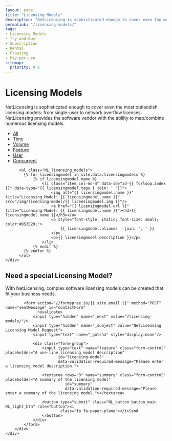 ```yaml
---
layout: page
title: "Licensing Models"
description: "NetLicensing is sophisticated enough to cover even the most outlandish software licensing models"
permalink: "/licensing-models/"
tags:
- Licensing Models
- Try-and-Buy
- Subscription
- Rental
- Floating
- Pay-per-use
sitemap:
  priority: 0.6
---
```

<div class="row NL_banner">
    <div class="col-md-6 col-md-offset-3 NL_about_page">
        <h1>Licensing Models</h1>
        <span>NetLicensing is sophisticated enough to cover even the most outlandish licensing models: from single-user to network overflow licenses. NetLicensing provides the software vendor with the ability to map/combine numerous licensing models.</span>
    </div>
</div>

<div class="row NL_block">
    <div class="col-md-12">
        <ul id="filterOptions">
            <li class="active"><a href="" class="NL_button button_main NL_orange_btn" id="all">All</a></li>
            <li><a href="" class="NL_button button_main NL_orange_btn" id="time">Time</a></li>
            <li><a href="" class="NL_button button_main NL_orange_btn" id="volume">Volume</a></li>
            <li><a href="" class="NL_button button_main NL_orange_btn" id="feature">Feature</a></li>
            <li><a href="" class="NL_button button_main NL_orange_btn" id="user">User</a></li>
            <li><a href="" class="NL_button button_main NL_orange_btn" id="concurrent">Concurrent</a></li>
          </ul>

          <ul class="NL_licensing_models">
            {% for licensingmodel in site.data.licensingmodels %}
                {% if licensingmodel.name %}
                    <li class="item col-md-4" data-id="id-{{ forloop.index }}" data-type="{{ licensingmodel.tags | join: ' '}}">
                        <img alt="{{ licensingmodel.name }}" title="Licensing Model: {{ licensingmodel.name }}" src="/img/licensing-model/{{ licensingmodel.img }}"/>
                        <a href="{{ licensingmodel.url }}" title="Licensing Model: {{ licensingmodel.name }}"><h3>{{ licensingmodel.name }}</h3></a>
                        <p style="font-style: italic; font-size: small; color:#853E29;">
                            {{ licensingmodel.aliases | join: ', ' }}
                        </p>
                        <p>{{ licensingmodel.description }}</p>
                    </li>
                {% endif %}
            {% endfor %}
          </ul>
    </div>
</div>

<div class="row">
    <div class="col-md-12 NL_form1 NL_block">
        <div class="col-md-6 col-md-offset-3">
            <h2>Need a special Licensing Model?</h2>
            <span>With NetLicensing, complex software licensing models can be created that fit your business needs.</span>

            <form action="//formspree.io/{{ site.email }}" method="POST" name="sentMessage" id="contactForm"
                  novalidate>
                <input type="hidden" name="_next" value="/licensing-models/"/>
                <input type="hidden" name="_subject" value="NetLicensing Licensing Model Request">
                <input type="text" name="_gotcha" style="display:none"/>

                <div class="form-group">
                    <input type="text" name="feature" class="form-control" placeholder="A one-line licensing model description"
                           id="licensing-model"
                           data-validation-required-message="Please enter a licensing model description.">

                    <textarea rows="3" name="summary" class="form-control" placeholder="A summary of the licensing model"
                              id="summary"
                              data-validation-required-message="Please enter a summary of the licensing model."></textarea>

                    <button type="submit" class="NL_button button_main NL_light_btn" role="button"><i
                            class="fa fa-paper-plane"></i>Send
                    </button>
                </div>
            </form>
        </div>
    </div>
</div>
